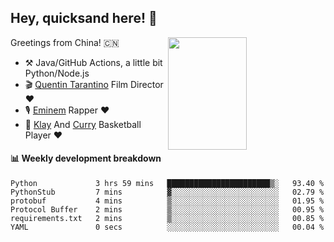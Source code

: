 ## Hey, quicksand here! 🏃
[<img align="right" width="50%" height='180' src="https://quicksandznzn.github.io/image/warriors.jpg">](https://github.com/quicksandznzn)
<!--
[<img align="right" width="50%" src="https://github-readme-stats.vercel.app/api?username=quicksandznzn&theme=dark&show_icons=true">](https://github.com/quicksandznzn)
-->


Greetings from China! 🇨🇳

- ⚒️ Java/GitHub Actions, a little bit Python/Node.js
- 🎬 [Quentin Tarantino](https://www.instagram.com/tarantinoxx/) Film Director ❤️
- 🎙 [Eminem](https://www.instagram.com/eminem/) Rapper ❤️
- 🏀 [Klay](https://www.instagram.com/klaythompson/) And [Curry](https://www.instagram.com/stephencurry30/) Basketball Player ❤️


#### :bar_chart: Weekly development breakdown
<!--START_SECTION:waka-->

```text
Python             3 hrs 59 mins   ███████████████████████▒░   93.40 %
PythonStub         7 mins          ▓░░░░░░░░░░░░░░░░░░░░░░░░   02.79 %
protobuf           4 mins          ▒░░░░░░░░░░░░░░░░░░░░░░░░   01.95 %
Protocol Buffer    2 mins          ▒░░░░░░░░░░░░░░░░░░░░░░░░   00.95 %
requirements.txt   2 mins          ▒░░░░░░░░░░░░░░░░░░░░░░░░   00.85 %
YAML               0 secs          ░░░░░░░░░░░░░░░░░░░░░░░░░   00.04 %
```

<!--END_SECTION:waka-->
